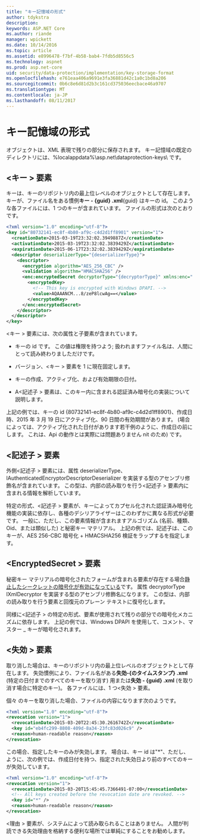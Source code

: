 ```yaml
---
title: "キー記憶域の形式"
author: tdykstra
description: 
keywords: ASP.NET Core
ms.author: riande
manager: wpickett
ms.date: 10/14/2016
ms.topic: article
ms.assetid: e8996478-f7bf-4b58-bab4-7fdb5d8556c5
ms.technology: aspnet
ms.prod: asp.net-core
uid: security/data-protection/implementation/key-storage-format
ms.openlocfilehash: e761eaa406a9691e3fa36881d42c1a0c1bd8a206
ms.sourcegitcommit: 0b6c8e6d81d2b3c161cd375036eecbace46a9707
ms.translationtype: MT
ms.contentlocale: ja-JP
ms.lasthandoff: 08/11/2017
---
```

# <a name="key-storage-format"></a>キー記憶域の形式

<a name=data-protection-implementation-key-storage-format></a>

オブジェクトは、XML 表現で残りの部分に保存されます。 キー記憶域の既定のディレクトリには、%localappdata%\asp.net\dataprotection-keys\ です。

## <a name="the-key-element"></a>\<キー > 要素

キーは、キーのリポジトリ内の最上位レベルのオブジェクトとして存在します。 キーが、ファイル名をある慣例**キー - {guid} .xml**{guid} はキーの id。 このような各ファイルには、1 つのキーが含まれています。 ファイルの形式は次のとおりです。

```xml
<?xml version="1.0" encoding="utf-8"?>
<key id="80732141-ec8f-4b80-af9c-c4d2d1ff8901" version="1">
  <creationDate>2015-03-19T23:32:02.3949887Z</creationDate>
  <activationDate>2015-03-19T23:32:02.3839429Z</activationDate>
  <expirationDate>2015-06-17T23:32:02.3839429Z</expirationDate>
  <descriptor deserializerType="{deserializerType}">
    <descriptor>
      <encryption algorithm="AES_256_CBC" />
      <validation algorithm="HMACSHA256" />
      <enc:encryptedSecret decryptorType="{decryptorType}" xmlns:enc="...">
        <encryptedKey>
          <!-- This key is encrypted with Windows DPAPI. -->
          <value>AQAAANCM...8/zeP8lcwAg==</value>
        </encryptedKey>
      </enc:encryptedSecret>
    </descriptor>
  </descriptor>
</key>
```

\<キー > 要素には、次の属性と子要素が含まれています。

* キーの id です。 この値は権限を持つよう; 扱われますファイル名は、人間にとって読み終わりましただけです。

* バージョン、\<キー > 要素を 1 に現在固定します。

* キーの作成、アクティブ化、および有効期限の日付。

* A\<記述子 > 要素は、このキー内に含まれる認証済み暗号化の実装について説明します。

上記の例では、キーの id {80732141-ec8f-4b80-af9c-c4d2d1ff8901}、作成日時、2015 年 3 月 19 日にアクティブ化、90 日間の有効期間があります。 (場合によっては、アクティブ化された日付があります若干例のように、作成日の前にします。 これは、Api の動作とは実際には問題ありません nit のため) です。

## <a name="the-descriptor-element"></a>\<記述子 > 要素

外側\<記述子 > 要素には、属性 deserializerType、IAuthenticatedEncryptorDescriptorDeserializer を実装する型のアセンブリ修飾名が含まれています。 この型は、内部の読み取りを行う\<記述子 > 要素内に含まれる情報を解析しています。

特定の形式、\<記述子 > 要素が、キーによってカプセル化された認証済み暗号化機能の実装に依存し、各種のデシリアライザーはこのわずかに異なる形式が必要です。 一般に、ただし、この要素情報が含まれますアルゴリズム (名前、種類、Oid、または類似した) と秘密キー マテリアル。 上記の例では、記述子は、このキーが、AES 256-CBC 暗号化 + HMACSHA256 検証をラップするを指定します。

## <a name="the-encryptedsecret-element"></a>\<EncryptedSecret > 要素

<encryptedSecret>秘密キー マテリアルの暗号化されたフォームが含まれる要素が存在する場合[静止したシークレットの暗号化が有効になっている](key-encryption-at-rest.md#data-protection-implementation-key-encryption-at-rest)です。 属性 decryptorType IXmlDecryptor を実装する型のアセンブリ修飾名になります。 この型は、内部の読み取りを行う<encryptedKey>要素と回復元のプレーン テキストに復号化します。

同様に\<記述子 > の特定の形式、<encryptedSecret>要素が使用されて残りの部分での暗号化メカニズムに依存します。 上記の例では、Windows DPAPI を使用して、コメント、マスター _ キーが暗号化されます。

## <a name="the-revocation-element"></a>\<失効 > 要素

取り消した場合は、キーのリポジトリ内の最上位レベルのオブジェクトとして存在します。 失効慣例により、ファイル名がある**失効-{のタイムスタンプ} .xml** (特定の日付までのすべてのキーを取り消す) 用または**失効 - {guid} .xml** (を取り消す場合に特定のキー)。 各ファイルには、1 つ\<失効 > 要素。

個々 のキーを取り消した場合、ファイルの内容になります次のようです。

```xml
<?xml version="1.0" encoding="utf-8"?>
<revocation version="1">
  <revocationDate>2015-03-20T22:45:30.2616742Z</revocationDate>
  <key id="eb4fc299-8808-409d-8a34-23fc83d026c9" />
  <reason>human-readable reason</reason>
</revocation>
```

この場合、指定したキーのみが失効します。 場合は、キー id は"*"、ただし、ように、次の例では、作成日付を持つ、指定された失効日より前のすべてのキーが失効しています。

```xml
<?xml version="1.0" encoding="utf-8"?>
<revocation version="1">
  <revocationDate>2015-03-20T15:45:45.7366491-07:00</revocationDate>
  <!-- All keys created before the revocation date are revoked. -->
  <key id="*" />
  <reason>human-readable reason</reason>
</revocation>
```

\<理由 > 要素が、システムによって読み取られることはありません。 人間が判読できる失効理由を格納する便利な場所では単純にすることをお勧めします。

